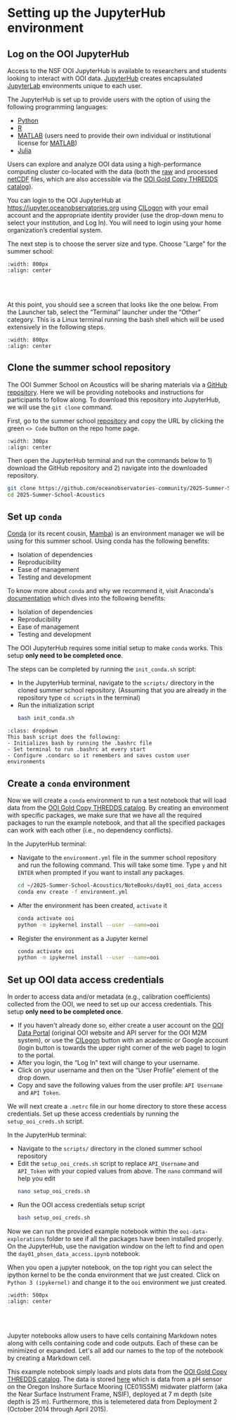 # Setting up the JupyterHub environment

## Log on the OOI JupyterHub
Access to the NSF OOI JupyterHub is available to researchers and students looking to interact with OOI data. [JupyterHub]((https://jupyterhub.readthedocs.io/en/latest/)) creates encapsulated [JupyterLab](https://jupyterlab.readthedocs.io/en/latest/) environments unique to each user.

The JupyterHub is set up to provide users with the option of using the following programming languages:
- [Python](https://www.python.org/)
- [R](https://www.r-project.org/)
- [MATLAB](https://www.mathworks.com/products/matlab.html) (users need to provide their own individual or institutional license for [MATLAB](https://www.mathworks.com/products/matlab.html))
- [Julia](https://julialang.org/)

Users can explore and analyze OOI data using a high-performance computing cluster co-located with the data (both the [raw](https://rawdata.oceanobservatories.org/files/) and processed [netCDF](https://www.unidata.ucar.edu/software/netcdf/) files, which are also accessible via the [OOI Gold Copy THREDDS catalog](https://thredds.dataexplorer.oceanobservatories.org/thredds/catalog/ooigoldcopy/public/catalog.html)).

You can login to the OOI JupyterHub at https://jupyter.oceanobservatories.org using [CILogon](https://cilogon.org/) with your email account and the appropriate identity provider (use the drop-down menu to select your institution, and Log In). You will need to login using your home organization’s credential system.

The next step is to choose the server size and type. Choose "Large" for the summer school:

```{image} ./img/jhub_server_sizes.png
:width: 800px
:align: center
```
<br/><br/>

At this point, you should see a screen that looks like the one below. From the Launcher tab, select the “Terminal” launcher under the “Other” category. This is a Linux terminal running the bash shell which will be used extensively in the following steps.

```{image} ./img/jhub_start_page.png
:width: 800px
:align: center
```


## Clone the summer school repository

The OOI Summer School on Acoustics will be sharing materials via a [GitHub repository](https://github.com/oceanobservatories-community/2025-Summer-School-Acoustics). Here we will be providing notebooks and instructions for participants to follow along. To download this repository into JupyterHub, we will use the `git clone` command. 

First, go to the summer school [repository](https://github.com/oceanobservatories-community/2025-Summer-School-Acoustics) and copy the URL by clicking the green `<> Code` button on the repo home page.
```{image} ./img/GitHub_clone.png
:width: 300px
:align: center
```

Then open the JupyterHub terminal and run the commands below to 1) download the GitHub repository and 2) navigate into the downloaded repository. 
```bash
git clone https://github.com/oceanobservatories-community/2025-Summer-School-Acoustics.git
cd 2025-Summer-School-Acoustics
```


## Set up `conda`

[Conda](https://docs.conda.io/projects/conda/en/stable/user-guide/getting-started.html) (or its recent cousin, [Mamba](https://mamba.readthedocs.io/en/latest/)) is an environment manager we will be using for this summer school. Using conda has the following benefits:
- Isolation of dependencies
- Reproducibility
- Ease of management
- Testing and development

To know more about `conda` and why we recommend it, visit Anaconda's [documentation](https://www.anaconda.com/docs/tools/working-with-conda/environments#why-should-i-create-a-new-environment%3F) which dives into the following benefits:
- Isolation of dependencies
- Reproducibility
- Ease of management
- Testing and development

The OOI JupyterHub requires some initial setup to make `conda` works. This setup **only need to be completed once**.

The steps can be completed by running the `init_conda.sh` script:
- In the JupyterHub terminal, navigate to the `scripts/` directory in the cloned summer school repository. (Assuming that you are already in the repository type `cd scripts` in the terminal)
- Run the initialization script
  ```bash
  bash init_conda.sh
  ```

```{admonition} What's in the script?
:class: dropdown
This bash script does the following:
- Initializes bash by running the .bashrc file
- Set terminal to run .bashrc at every start
- Configure .condarc so it remembers and saves custom user environments
```


## Create a `conda` environment

Now we will create a `conda` environment to run a test notebook that will load data from the [OOI Gold Copy THREDDS
catalog](https://thredds.dataexplorer.oceanobservatories.org/thredds/catalog/ooigoldcopy/public/catalog.html). By creating an environment with specific packages, we make sure that we have all the required packages to run the example notebook, and that all the specified packages can work with each other (i.e., no dependency conflicts).

In the JupyterHub terminal:
- Navigate to the `environment.yml` file in the summer school repository and run the following command. This will take some time. Type `y` and hit `ENTER` when prompted if you want to install any packages.

  ```bash
  cd ~/2025-Summer-School-Acoustics/NoteBooks/day01_ooi_data_access
  conda env create -f environment.yml
  ```
- After the environment has been created, `activate` it
  ```bash
  conda activate ooi
  python -m ipykernel install --user --name=ooi
  ```
- Register the environment as a Jupyter kernel
  ```bash
  conda activate ooi
  python -m ipykernel install --user --name=ooi
  ```


## Set up OOI data access credentials
In order to access data and/or metadata (e.g., calibration coefficients) collected from the OOI, we need to set up our access credentials. This setup **only need to be completed once**.
- If you haven't already done so, either create a user account on the [OOI Data Portal](https://ooinet.oceanobservatories.org/) (original OOI website and API server for the OOI M2M system), or use the [CILogon](https://cilogon.org/) button with an academic or Google account (login button is towards the upper right corner of the web page) to login to the portal.
- After you login, the “Log In” text will change to your username.
- Click on your username and then on the “User Profile” element of the drop down.
- Copy and save the following values from the user profile: `API Username` and `API Token`.

We will next create a `.netrc` file in our home directory to store these access credentials. Set up these access credentials by running the `setup_ooi_creds.sh` script.

In the JupyterHub terminal:
- Navigate to the `scripts/` directory in the cloned summer school repository
- Edit the `setup_ooi_creds.sh` script to replace `API_Username` and `API_Token` with your copied values from above. The `nano` command will help you edit
  ```bash
  nano setup_ooi_creds.sh
  ```
- Run the OOI access credentials setup script
  ```bash
  bash setup_ooi_creds.sh
  ```

Now we can run the provided example notebook within the `ooi-data-explorations` folder to see if all the packages have been installed properly. On the JupyterHub, use the navigation window on the left to find and open the `day01_phsen_data_access.ipynb` notebook.

When you open a jupyter notebook, on the top right you can select the ipython kernel to be the conda environment that we just created. Click on `Python 3 (ipykernel)` and change it to the `ooi` environment we just created.
```{image} ./img/jhub_notebook.png
:width: 500px
:align: center
```
<br/><br/>

Jupyter notebooks allow users to have cells containing Markdown notes along with cells containing code and code outputs. Each of these can be minimized or expanded. Let's all add our names to the top of the notebook by creating a Markdown cell.

This example notebook simply loads and plots data from the [OOI Gold Copy THREDDS catalog](https://thredds.dataexplorer.oceanobservatories.org/thredds/catalog/ooigoldcopy/public/catalog.html). The data is stored [here](https://thredds.dataexplorer.oceanobservatories.org/thredds/catalog/ooigoldcopy/public/CE01ISSM-RID16-06-PHSEND000-telemetered-phsen_abcdef_dcl_instrument/catalog.html?dataset=ooigoldcopy/public/CE01ISSM-RID16-06-PHSEND000-telemetered-phsen_abcdef_dcl_instrument/deployment0002_CE01ISSM-RID16-06-PHSEND000-telemetered-phsen_abcdef_dcl_instrument_20141010T183039-20150411T233350.nc) which is data from a pH sensor on the Oregon Inshore Surface Mooring (CE01ISSM) midwater platform (aka the Near Surface Instrument Frame, NSIF), deployed at 7 m depth (site depth is 25 m). Furthermore, this is telemetered data from Deployment 2 (October 2014 through April 2015). 
